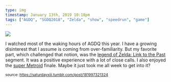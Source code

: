 ```yaml
---
type: img
timestamp: January 13th, 2019 10:18pm
tags: ["AGDQ", "SGDQ2018", "Zelda", "show", "speedrun", "game"]
---
```

<img src="https://saturdayxiii.github.io/media/181997321324.gif"/>

I watched most of the waking hours of AGDQ this year.  I have a growing disinterest that I assume is coming from over-familiarity.  But my favorite part, which challenged that notion, was the <a href="https://youtu.be/Gcbhkqub6ZI" target="_blank">legend of Zelda: Link to the Past</a> segment.  It was a positive experience with a lot of close calls.  I also enjoyed the <a href="https://youtu.be/rbyV3MCR9xk" target="_blank">super Metroid</a> finale.  Maybe it just took me all week to get into it?
 
      
      
  
<small>source: https://saturdayxiii.tumblr.com/post/181997321324</small>